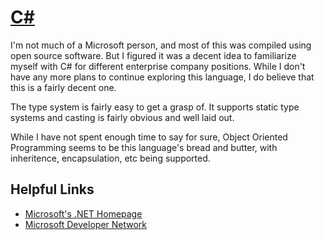 # [C#](https://www.microsoft.com/net)

I'm not much of a Microsoft person, and most of this was compiled using open source software.  But I figured it was a decent idea to familiarize myself with C# for different enterprise company positions.  While I don't have any more plans to continue exploring this language, I do believe that this is a fairly decent one.

The type system is fairly easy to get a grasp of.  It supports static type systems and casting is fairly obvious and well laid out.

While I have not spent enough time to say for sure, Object Oriented Programming seems to be this language's bread and butter, with inheritence, encapsulation, etc being supported.

## Helpful Links
+ [Microsoft's .NET Homepage](https://www.microsoft.com/net)
+ [Microsoft Developer Network](https://msdn.microsoft.com/)
